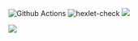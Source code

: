 ![Github Actions](https://github.com/Wesrtty/backend-project-lvl1/workflows/superlinter/badge.svg?branch=main)
![hexlet-check](https://github.com/Wesrtty/backend-project-lvl1/workflows/hexlet-check/badge.svg?branch=main)
<a href="https://codeclimate.com/github/codeclimate/codeclimate/maintainability"><img src="https://api.codeclimate.com/v1/badges/a99a88d28ad37a79dbf6/maintainability" /></a>

<a href="https://asciinema.org/a/lmpS1AtnrannP9FXr3VGAVQVp" target="_blank"><img src="https://asciinema.org/a/lmpS1AtnrannP9FXr3VGAVQVp.svg" /></a>
